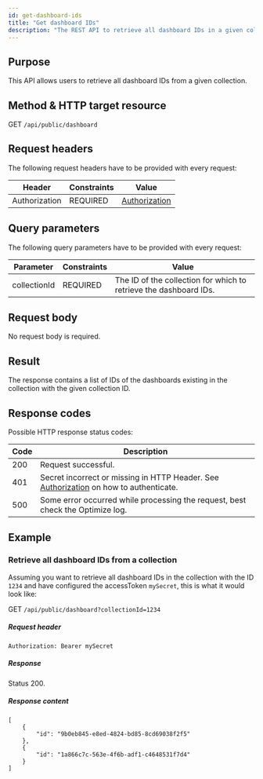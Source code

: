 ```yaml
---
id: get-dashboard-ids
title: "Get dashboard IDs"
description: "The REST API to retrieve all dashboard IDs in a given collection."
---
```


## Purpose

This API allows users to retrieve all dashboard IDs from a given collection.

## Method & HTTP target resource

GET `/api/public/dashboard`

## Request headers

The following request headers have to be provided with every request:

|Header|Constraints|Value|
|--- |--- |--- |
|Authorization|REQUIRED|[Authorization](../../authorization)|

## Query parameters

The following query parameters have to be provided with every request:

|Parameter|Constraints|Value|
|--- |--- |--- |
|collectionId|REQUIRED|The ID of the collection for which to retrieve the dashboard IDs.|

## Request body

No request body is required.

## Result

The response contains a list of IDs of the dashboards existing in the collection with the given collection ID.

## Response codes

Possible HTTP response status codes:

|Code|Description|
|--- |--- |
|200|Request successful.|
|401|Secret incorrect or missing in HTTP Header. See [Authorization](../../authorization) on how to authenticate.|
|500|Some error occurred while processing the request, best check the Optimize log.|

## Example

### Retrieve all dashboard IDs from a collection

Assuming you want to retrieve all dashboard IDs in the collection with the ID `1234` and have configured the accessToken `mySecret`, this is what it would look like:

GET `/api/public/dashboard?collectionId=1234`

##### Request header
`Authorization: Bearer mySecret`
##### Response

Status 200.

##### Response content

```
[
    {
        "id": "9b0eb845-e8ed-4824-bd85-8cd69038f2f5"
    },
    {
        "id": "1a866c7c-563e-4f6b-adf1-c4648531f7d4"
    }
]
```
